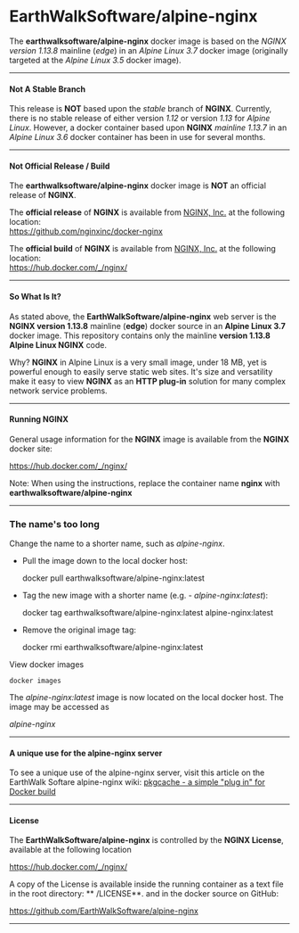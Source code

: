 # EarthWalkSoftware/alpine-nginx #  

The **earthwalksoftware/alpine-nginx** docker image is based on the _NGINX version 1.13.8_ mainline (_edge_) in an  _Alpine Linux 3.7_ docker image (originally targeted at the _Alpine Linux 3.5_ docker image).  

----

#### Not A Stable Branch ####
 
This release is **NOT** based upon the _stable_ branch of **NGINX**.  Currently, there is no stable release of either version _1.12_ or version _1.13_ for _Alpine Linux_.  However, a docker container based upon **NGINX** _mainline 1.13.7_ in an _Alpine Linux 3.6_ docker container has been in use for several months.

----  

#### Not Official Release / Build  ####  

The **earthwalksoftware/alpine-nginx** docker image is **NOT** an official release of **NGINX**.  
  
The **official release** of **NGINX** is available from [NGINX, Inc.](https://github.com/nginxinc) at the following location:  
  https://github.com/nginxinc/docker-nginx  
  
The **official build** of **NGINX** is available from [NGINX, Inc.](https://github.com/nginxinc) at the following location:  
  https://hub.docker.com/_/nginx/  

----

#### So What Is It? ####  

As stated above, the **EarthWalkSoftware/alpine-nginx** web server is the **NGINX version 1.13.8** mainline (__edge__) docker source in an  __Alpine Linux 3.7__ docker image.  This repository contains only the mainline **version 1.13.8 Alpine Linux NGINX** code.

Why?  **NGINX** in Alpine Linux is a very small image, under 18 MB, yet is powerful enough to easily serve static web sites.  It's size and versatility make it easy to view **NGINX** as an __HTTP plug-in__ solution for many complex network service problems.

----  

#### Running NGINX ####  

General usage information for the **NGINX** image is available from the **NGINX** docker site:  

  https://hub.docker.com/_/nginx/  

Note: When using the instructions, replace the container name **nginx** with **earthwalksoftware/alpine-nginx**

------
### The name's too long
Change the name to a shorter name, such as _alpine-nginx_.

- Pull the image down to the local docker host:  

    docker pull earthwalksoftware/alpine-nginx:latest  

- Tag the new image with a shorter name (e.g. - *alpine-nginx:latest*):  

    docker tag earthwalksoftware/alpine-nginx:latest alpine-nginx:latest  

- Remove the original image tag:  

    docker rmi earthwalksoftware/alpine-nginx:latest  

View docker images  

    docker images  

The *alpine-nginx:latest* image is now located on the local docker host.  The image may be accessed as

*alpine-nginx*

----  

#### A unique use for the alpine-nginx server  

To see a unique use of the alpine-nginx server, visit this article on the EarthWalk Softare alpine-nginx wiki: [pkgcache - a simple "plug in" for Docker build](https://github.com/EarthWalkSoftware/alpine-nginx/wiki/pkgcache----a-simple-%22plug-in%22-for-Docker-build)

----  

#### License ####  

The **EarthWalkSoftware/alpine-nginx** is controlled by the **NGINX License**, available at the following location  

  https://hub.docker.com/_/nginx/  

A copy of the License is available inside the running container as a text file in the root directory: ** /LICENSE**. and in the docker source on GitHub:

https://github.com/EarthWalkSoftware/alpine-nginx

----  
